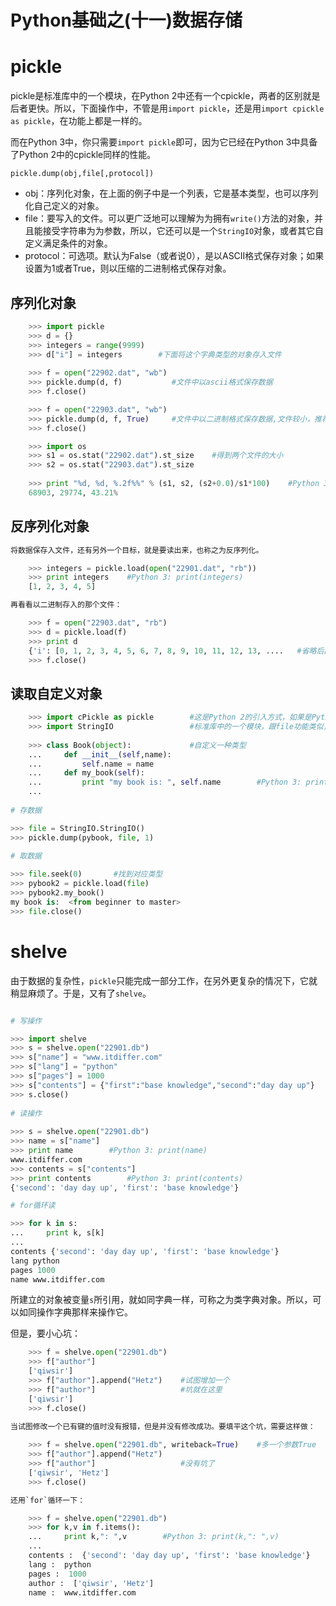 Python基础之(十一)数据存储
===

# pickle

pickle是标准库中的一个模块，在Python 2中还有一个cpickle，两者的区别就是后者更快。所以，下面操作中，不管是用`import pickle`，还是用`import cpickle as pickle`，在功能上都是一样的。

而在Python 3中，你只需要`import pickle`即可，因为它已经在Python 3中具备了Python 2中的cpickle同样的性能。

`pickle.dump(obj,file[,protocol])`

- obj：序列化对象，在上面的例子中是一个列表，它是基本类型，也可以序列化自己定义的对象。
- file：要写入的文件。可以更广泛地可以理解为为拥有`write()`方法的对象，并且能接受字符串为为参数，所以，它还可以是一个`StringIO`对象，或者其它自定义满足条件的对象。
- protocol：可选项。默认为False（或者说0），是以ASCII格式保存对象；如果设置为1或者True，则以压缩的二进制格式保存对象。

## 序列化对象 

```python
    >>> import pickle
    >>> d = {}
    >>> integers = range(9999)
    >>> d["i"] = integers        #下面将这个字典类型的对象存入文件
    
    >>> f = open("22902.dat", "wb")
    >>> pickle.dump(d, f)           #文件中以ascii格式保存数据
    >>> f.close()

    >>> f = open("22903.dat", "wb")
    >>> pickle.dump(d, f, True)     #文件中以二进制格式保存数据,文件较小，推荐方式
    >>> f.close()

    >>> import os
    >>> s1 = os.stat("22902.dat").st_size    #得到两个文件的大小
    >>> s2 = os.stat("22903.dat").st_size
    
    >>> print "%d, %d, %.2f%%" % (s1, s2, (s2+0.0)/s1*100)    #Python 3: print("{0:d}, {1:d}, {2:.2f}".format (s1, s2, (s2+0.0)/s1*100))
    68903, 29774, 43.21%
```

## 反序列化对象

```python
将数据保存入文件，还有另外一个目标，就是要读出来，也称之为反序列化。

    >>> integers = pickle.load(open("22901.dat", "rb"))
    >>> print integers    #Python 3: print(integers)
    [1, 2, 3, 4, 5]

再看看以二进制存入的那个文件：

    >>> f = open("22903.dat", "rb")
    >>> d = pickle.load(f)
    >>> print d
    {'i': [0, 1, 2, 3, 4, 5, 6, 7, 8, 9, 10, 11, 12, 13, ....   #省略后面的数字}
    >>> f.close()
```

## 读取自定义对象

```python
    >>> import cPickle as pickle        #这是Python 2的引入方式，如果是Python 3，直接使用import pickle
    >>> import StringIO                 #标准库中的一个模块，跟file功能类似，只不过是在内存中操作“文件”
    
    >>> class Book(object):             #自定义一种类型
    ...     def __init__(self,name):
    ...         self.name = name
    ...     def my_book(self):
    ...         print "my book is: ", self.name        #Python 3: print("my book is: ", self.name)
    ... 
    
# 存数据

>>> file = StringIO.StringIO()
>>> pickle.dump(pybook, file, 1)
    
# 取数据

>>> file.seek(0)       #找到对应类型  
>>> pybook2 = pickle.load(file)
>>> pybook2.my_book()
my book is:  <from beginner to master>
>>> file.close()
```

# shelve

由于数据的复杂性，`pickle`只能完成一部分工作，在另外更复杂的情况下，它就稍显麻烦了。于是，又有了`shelve`。

```python

# 写操作

>>> import shelve
>>> s = shelve.open("22901.db")
>>> s["name"] = "www.itdiffer.com"
>>> s["lang"] = "python"
>>> s["pages"] = 1000
>>> s["contents"] = {"first":"base knowledge","second":"day day up"}
>>> s.close()
  
# 读操作
    
>>> s = shelve.open("22901.db")
>>> name = s["name"]
>>> print name        #Python 3: print(name)
www.itdiffer.com
>>> contents = s["contents"]
>>> print contents        #Python 3: print(contents)
{'second': 'day day up', 'first': 'base knowledge'}

# for循环读

>>> for k in s:
...     print k, s[k]
... 
contents {'second': 'day day up', 'first': 'base knowledge'}
lang python
pages 1000
name www.itdiffer.com
```

所建立的对象被变量`s`所引用，就如同字典一样，可称之为类字典对象。所以，可以如同操作字典那样来操作它。

但是，要小心坑：

```python
    >>> f = shelve.open("22901.db")
    >>> f["author"]
    ['qiwsir']
    >>> f["author"].append("Hetz")    #试图增加一个
    >>> f["author"]                   #坑就在这里
    ['qiwsir']
    >>> f.close()

当试图修改一个已有键的值时没有报错，但是并没有修改成功。要填平这个坑，需要这样做：
    
    >>> f = shelve.open("22901.db", writeback=True)    #多一个参数True
    >>> f["author"].append("Hetz")
    >>> f["author"]                   #没有坑了
    ['qiwsir', 'Hetz']
    >>> f.close()

还用`for`循环一下：

    >>> f = shelve.open("22901.db")
    >>> for k,v in f.items():
    ...     print k,": ",v        #Python 3: print(k,": ",v)
    ... 
    contents :  {'second': 'day day up', 'first': 'base knowledge'}
    lang :  python
    pages :  1000
    author :  ['qiwsir', 'Hetz']
    name :  www.itdiffer.com
```


